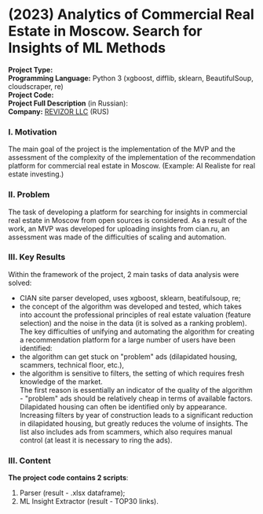 # (2023) Analytics of Commercial Real Estate in Moscow. Search for Insights of ML Methods
**Project Type:**   
**Programming Language:** Python 3 (xgboost, difflib, sklearn, BeautifulSoup, cloudscraper, re)  
**Project Сode:**  
**Project Full Description** (in Russian):  
**Company:** [REVIZOR LLC](https://kupiluki.ru/) (RUS)  




### I. Motivation
The main goal of the project is the implementation of the MVP and the assessment of the complexity of the implementation of the recommendation platform for commercial real estate in Moscow. (Example: AI Realiste for real estate investing.)

### II. Problem
The task of developing a platform for searching for insights in commercial real estate in Moscow from open sources is considered. As a result of the work, an MVP was developed for uploading insights from cian.ru, an assessment was made of the difficulties of scaling and automation.

### III. Key Results 
Within the framework of the project, 2 main tasks of data analysis were solved:
* CIAN site parser developed, uses xgboost, sklearn, beatifulsoup, re;   
* the concept of the algorithm was developed and tested, which takes into account the professional principles of real estate valuation (feature selection) and the noise in the data (it is solved as a ranking problem).  
The key difficulties of unifying and automating the algorithm for creating a recommendation platform for a large number of users have been identified:
* the algorithm can get stuck on "problem" ads (dilapidated housing, scammers, technical floor, etc.),  
* the algorithm is sensitive to filters, the setting of which requires fresh knowledge of the market.  
The first reason is essentially an indicator of the quality of the algorithm - "problem" ads should be relatively cheap in terms of available factors. Dilapidated housing can often be identified only by appearance. Increasing filters by year of construction leads to a significant reduction in dilapidated housing, but greatly reduces the volume of insights. The list also includes ads from scammers, which also requires manual control (at least it is necessary to ring the ads).

### III. Content


**The project code contains 2 scripts**:
1. Parser (result - .xlsx dataframe);  
2. ML Insight Extractor (result - TOP30 links).
